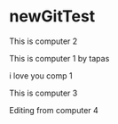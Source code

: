 # newGitTest
This is computer 2

This is computer 1 by tapas


i love you comp 1

This is computer 3

Editing from computer 4
